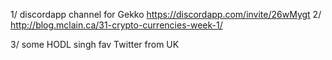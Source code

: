 
1/ discordapp  channel for Gekko https://discordapp.com/invite/26wMygt
2/  http://blog.mclain.ca/31-crypto-currencies-week-1/

3/ some HODL  singh fav Twitter from UK
